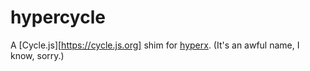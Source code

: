 hypercycle
==========

A [Cycle.js][https://cycle.js.org] shim for [hyperx](https://github.com/substack/hyperx). (It's an awful name, I know, sorry.)
